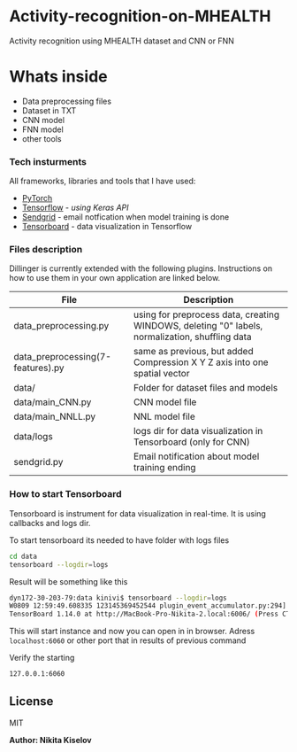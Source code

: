 # Activity-recognition-on-MHEALTH

Activity recognition using MHEALTH dataset and CNN or FNN

# Whats inside

  - Data preprocessing files
  - Dataset in TXT 
  - CNN model
  - FNN model
  - other tools

### Tech insturments

All frameworks, libraries and tools that I have used:

* [PyTorch](https://pytorch.org)
* [Tensorflow](https://www.tensorflow.org) - *using Keras API*
* [Sendgrid](https://www.tensorflow.org) - email notfication when model training is done
* [Tensorboard](https://github.com/tensorflow/tensorboard) - data visualization in Tensorflow

### Files description

Dillinger is currently extended with the following plugins. Instructions on how to use them in your own application are linked below.

| File | Description |
| ------ | ------ |
| data_preprocessing.py | using for preprocess data, creating WINDOWS, deleting "0" labels, normalization, shuffling data |
| data_preprocessing(7-features).py | same as previous, but added Сompression X Y Z axis into one spatial vector |
| data/ | Folder for dataset files and models |
| data/main_CNN.py | CNN model file |
| data/main_NNLL.py  | NNL model file |
| data/logs | logs dir for data visualization in Tensorboard (only for CNN) |
| sendgrid.py | Email notification about model training ending  |

### How to start Tensorboard
Tensorboard is instrument for data visualization in real-time. It is using callbacks and logs dir.

To start tensorboard its needed to have folder with logs files

```sh
cd data
tensorboard --logdir=logs
```

Result will be something like this

```sh
dyn172-30-203-79:data kinivi$ tensorboard --logdir=logs
W0809 12:59:49.608335 123145369452544 plugin_event_accumulator.py:294] Found more than one graph event per run, or there was a metagraph containing a graph_def, as well as one or more graph events.  Overwriting the graph with the newest event.
TensorBoard 1.14.0 at http://MacBook-Pro-Nikita-2.local:6006/ (Press CTRL+C to quit)
```

This will start instance and now you can open in in browser. Adress `localhost:6060` or other port that in results of previous command

Verify the starting

```sh
127.0.0.1:6060
```


License
----

MIT


**Author: Nikita Kiselov**


